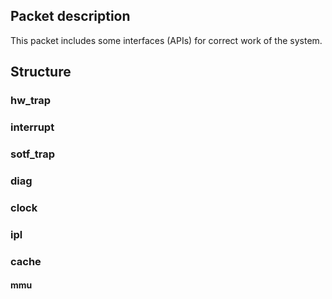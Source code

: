 ## Packet description ##
This packet includes some interfaces (APIs) for correct work of the system.

## Structure ##
### hw\_trap ###
### interrupt ###
### sotf\_trap ###
### diag ###
### clock ###
### ipl ###
### cache ###
#### mmu ####